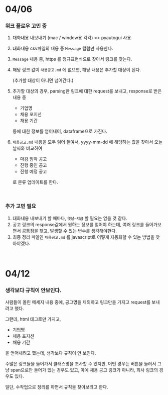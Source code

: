 # 04/06

### 워크 플로우 고민 중



1. 대화내용 내보내기 (mac / window용 각각) => pyautogui 사용

2. 대화내용 csv파일의 내용 중 `Message` 컬럼만 사용한다.

3. `Message` 내용 중, https 를 정규표현식으로 찾아서 링크를 찾는다.

4. 해당 링크 값이 `채용공고.md` 에 없으면, 해당 내용은 추가할 대상이 된다.

   (추가할 대상이 아니면 넘어간다.)

5. 추가할 대상의 경우, parsing한 링크에 대한 request를 보내고, response로 받은 내용 중

   - 기업명
   - 채용 포지션
   - 채용 기간

   등에 대한 정보를 얻어내어, dataframe으로 가진다.

6. `채용공고.md` 내용을 모두 읽어 들여서, yyyy-mm-dd 에 해당하는 값을 찾아서 오늘 날짜와 비교하여 

   - 마감 임박 공고
   - 진행 중인 공고
   - 진행 예정 공고

   로 분류 업데이트를 한다.



<br />

### 추가 고민 필요

1. 대화내용 내보내기 할 때마다, `옛날~지금` 할 필요는 없을 것 같다.
2. 공고 링크의 response값에서 원하는 정보를 얻어야 하는데, 여러 링크를 들어가보면서 공통점을 찾고, 발생할 수 있는 변수를 생각해야한다.
3. 최종 정리 파일인 `채용공고.md` 를 javascript로 어떻게 자동화할 수 있는 방법을 찾아야겠다.





<br />

# 04/12

### 생각보다 규칙이 안보인다.

사람들이 올린 메세지 내용 중에, 공고명을 제외하고 링크만을 가지고 request를 보내려고 했다.

그런데, html 태그로만 가지고,

- 기업명
- 채용 포지션
- 채용 기간

을 얻어내려고 했는데, 생각보다 규칙이 안 보인다.



수많은 링크들을 들어가서 클래스명을 조사할 수 있지만, 어떤 경우는 버튼을 눌러서 그냥 span으로만 들어가 있는 경우도 있고, 아예 채용 공고 링크가 아니라, 회사 링크의 경우도 있다.



일단, 수작업으로 정리를 하면서 규칙을 찾아보려고 한다.



